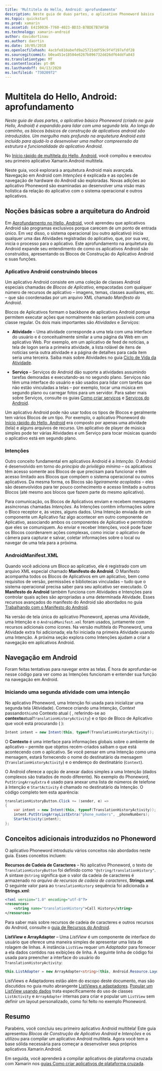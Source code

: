 ```yaml
---
title: 'Multitela do Hello, Android: aprofundamento'
description: Neste guia de duas partes, o aplicativo Phoneword básico (criado no guia Hello, Android) é expandido para processar uma segunda tela. Ao longo do caminho, são apresentados os Blocos de Construção de Aplicativo Android básico. Um aprofundamento na arquitetura Android está incluído para ajudá-lo a desenvolver uma melhor compreensão da estrutura de aplicativo e da funcionalidade do Android.
ms.topic: quickstart
ms.prod: xamarin
ms.assetid: E4150036-7760-4023-BD33-B7BDE7B7AF5B
ms.technology: xamarin-android
author: davidortinau
ms.author: daortin
ms.date: 10/05/2018
ms.openlocfilehash: 4acbfe810abefd9a25721ddf59c9f4f197afdf28
ms.sourcegitcommit: b0ea451e18504e6267b896732dd26df64ddfa843
ms.translationtype: MT
ms.contentlocale: pt-BR
ms.lasthandoff: 04/13/2020
ms.locfileid: "73020972"
---
```

# <a name="hello-android-multiscreen-deep-dive"></a>Multitela do Hello, Android: aprofundamento

_Neste guia de duas partes, o aplicativo básico Phoneword (criado no guia Hello, Android) é expandido para lidar com uma segunda tela. Ao longo do caminho, os blocos básicos de construção de aplicativos android são introduzidos. Um mergulho mais profundo na arquitetura Android está incluído para ajudá-lo a desenvolver uma melhor compreensão da estrutura e funcionalidade do aplicativo Android._

No [Início rápido de multitela do Hello, Android](~/android/get-started/hello-android-multiscreen/hello-android-multiscreen-quickstart.md), você compilou e executou seu primeiro aplicativo Xamarin.Android multitela.

Neste guia, você explorará a arquitetura Android mais avançada. Navegação em Android com *Intenções* é explicada e as opções de navegação de hardware do Android são exploradas. Novas adições ao aplicativo Phoneword são examinadas ao desenvolver uma visão mais holística da relação do aplicativo com o sistema operacional e outros aplicativos.

## <a name="android-architecture-basics"></a>Noções básicas sobre a arquitetura do Android

Em [Aprofundamento no Hello, Android](~/android/get-started/hello-android/hello-android-deepdive.md), você aprendeu que aplicativos Android são programas exclusivos porque carecem de um ponto de entrada único. Em vez disso, o sistema operacional (ou outro aplicativo) inicia qualquer uma das Atividades registradas do aplicativo, que, por sua vez, inicia o processo para o aplicativo. Este aprofundamento na arquitetura do Android expande seu entendimento de como os aplicativos Android são construídos, apresentando os Blocos de Construção do Aplicativo Android e suas funções.

### <a name="android-application-building-blocks"></a>Aplicativo Android construindo blocos

Um aplicativo Android consiste em uma coleção de classes Android especiais chamadas de *Blocos de Aplicativo*, empacotadas com qualquer número de recursos de aplicativo – imagens, temas, classes auxiliares, etc. &ndash; que são coordenadas por um arquivo XML chamado *Manifesto do Android*.

Blocos de Aplicativos formam o backbone de aplicativos Android porque permitem executar ações que normalmente não seriam possíveis com uma classe regular. Os dois mais importantes são _Atividades_ e _Serviços_:

- **Atividade** &ndash; Uma atividade corresponde a uma tela com uma interface do usuário e é conceitualmente similar a uma página da Web em um aplicativo Web. Por exemplo, em um aplicativo de feed de notícias, a tela de logon seria a primeira atividade, a lista rolável de itens de notícias seria outra atividade e a página de detalhes para cada item seria uma terceira. Saiba mais sobre Atividades no guia [Ciclo de Vida da Atividade](~/android/app-fundamentals/activity-lifecycle/index.md).

- **Serviço** &ndash; Serviços do Android dão suporte a atividades assumindo tarefas demoradas e executando-as no segundo plano. Serviços não têm uma interface do usuário e são usados para lidar com tarefas que não estão vinculadas a telas &ndash; por exemplo, tocar uma música em segundo plano ou carregar fotos para um servidor. Para saber mais sobre Serviços, consulte os guias [Como criar serviços](~/android/app-fundamentals/services/index.md) e [Serviços do Android](~/android/app-fundamentals/services/index.md).

Um aplicativo Android pode não usar todos os tipos de Blocos e geralmente tem vários Blocos de um tipo. Por exemplo, o aplicativo Phoneword do [Início rápido do Hello, Android](~/android/get-started/hello-android/hello-android-quickstart.md) era composto por apenas uma atividade (tela) e alguns arquivos de recurso. Um aplicativo de player de música simples pode ter várias Atividades e um Serviço para tocar músicas quando o aplicativo está em segundo plano.

### <a name="intents"></a>Intenções

Outro conceito fundamental em aplicativos Android é a *Intenção*.
O Android é desenvolvido em torno do *princípio do privilégio mínimo* &ndash; os aplicativos têm acesso somente aos Blocos de que precisam para funcionar e têm acesso limitado aos Blocos que compõem o sistema operacional ou outros aplicativos. Da mesma forma, os Blocos são *ligeiramente acoplados* &ndash; eles são desenvolvidos para ter pouco conhecimento e acesso limitado a outros Blocos (até mesmo aos blocos que fazem parte do mesmo aplicativo).

Para comunicação, os Blocos de Aplicativos enviam e recebem mensagens assíncronas chamadas *Intenções*. As Intenções contêm informações sobre o Bloco receptor e, às vezes, alguns dados. Uma Intenção enviada de um componente um Aplicativo faz algo acontecer em outro componente de Aplicativo, associando ambos os componentes de Aplicativo e permitindo que eles se comuniquem. Ao enviar e receber Intenções, você pode fazer os Blocos coordenarem ações complexas, como iniciar o aplicativo de câmera para capturar e salvar, coletar informações sobre o local ou navegar de uma tela para a próxima.

### <a name="androidmanifestxml"></a>AndroidManifest.XML

Quando você adiciona um Bloco ao aplicativo, ele é registrado com um arquivo XML especial chamado **Manifesto do Android**. O Manifesto acompanha todos os Blocos de Aplicativos em um aplicativo, bem como requisitos de versão, permissões e bibliotecas vinculadas &ndash; tudo que o sistema operacional precisa saber para seu aplicativo ser executado. O **Manifesto do Android** também funciona com Atividades e Intenções para controlar quais ações são apropriadas a uma determinada Atividade. Esses recursos avançados do manifesto do Android são abordados no guia [Trabalhando com o Manifesto do Android](~/android/platform/android-manifest.md).

Na versão de tela única do aplicativo Phoneword, apenas uma Atividade, uma Intenção e o `AndroidManifest.xml` foram usados, juntamente com recursos adicionais como ícones. Na versão multitela do Phoneword, uma Atividade extra foi adicionada; ela foi iniciada na primeira Atividade usando uma Intenção. A próxima seção explora como Intenções ajudam a criar a navegação em aplicativos Android.

## <a name="android-navigation"></a>Navegação em Android

Foram feitas tentativas para navegar entre as telas. É hora de aprofundar-se nesse código para ver como as Intenções funcionam e entender sua função na navegação em Android.

### <a name="launching-a-second-activity-with-an-intent"></a>Iniciando uma segunda atividade com uma intenção

No aplicativo Phoneword, uma Intenção foi usada para inicializar uma segunda tela (Atividade). Comece criando uma Intenção, *Context* passando`this`no Contexto atual ( , referindo-se ao **contexto**atual`TranslationHistoryActivity`) e o tipo de Bloco de Aplicativo que você está procurando ( ):

```csharp
Intent intent = new Intent(this, typeof(TranslationHistoryActivity));
```

O **Contexto** é uma interface para informações globais sobre o ambiente de aplicativo &ndash; permite que objetos recém-criados saibam o que está acontecendo com o aplicativo. Se você pensar em uma Intenção como uma mensagem, estará fornecendo o nome do destinatário da mensagem (`TranslationHistoryActivity`) e o endereço do destinatário (`Context`).

O Android oferece a opção de anexar dados simples a uma Intenção (dados complexos são tratados de modo diferente). No exemplo do Phoneword, `PutStringArrayExtra` é usado para anexar uma lista de números de telefone à Intenção e `StartActivity` é chamado no destinatário da Intenção. O código completo tem esta aparência:

```csharp
translationHistoryButton.Click += (sender, e) =>
{
    var intent = new Intent(this, typeof(TranslationHistoryActivity));
    intent.PutStringArrayListExtra("phone_numbers", _phoneNumbers);
    StartActivity(intent);
};
```

## <a name="additional-concepts-introduced-in-phoneword"></a>Conceitos adicionais introduzidos no Phoneword

O aplicativo Phoneword introduziu vários conceitos não abordados neste guia. Esses conceitos incluem:

**Recursos de Cadeia de Caracteres** &ndash; No aplicativo Phoneword, o texto de `TranslationHistoryButton` foi definido como `"@string/translationHistory"`. A sintaxe `@string` significa que o valor da cadeia de caracteres é armazenado no _arquivo de recursos de cadeia de caracteres_, **Strings.xml**. O seguinte valor para ao `translationHistory` sequência foi adicionada a **Strings.xml**:

```xml
<?xml version="1.0" encoding="utf-8"?>
<resources>
    <string name="translationHistory">Call History</string>
</resources>
```

Para saber mais sobre recursos de cadeia de caracteres e outros recursos do Android, consulte o [guia de Recursos do Android](~/android/app-fundamentals/resources-in-android/index.md).

**ListView e ArrayAdapter** &ndash; Uma _ListView_ é um componente de interface do usuário que oferece uma maneira simples de apresentar uma lista de rolagem de linhas. A instância `ListView` requer um _Adaptador_ para fornecer a ela dados contidos nas exibições de linha. A seguinte linha de código foi usada para preencher a interface do usuário do `TranslationHistoryActivity`:

```csharp
this.ListAdapter = new ArrayAdapter<string>(this, Android.Resource.Layout.SimpleListItem1, phoneNumbers);
```

ListViews e Adaptadores estão além do escopo deste documento, mas são discutidos no guia muito abrangente [ListViews e adaptadores](~/android/user-interface/layouts/list-view/index.md).
[Popular um ListView usando dados](~/android/user-interface/layouts/list-view/populating.md) trata especificamente do uso de classes `ListActivity` e `ArrayAdapter` internas para criar e popular um `ListView` sem definir um layout personalizado, como foi feito no exemplo Phoneword.

## <a name="summary"></a>Resumo

Parabéns, você concluiu seu primeiro aplicativo Android multitela! Este guia apresentou *Blocos de Construção de Aplicativo Android* e *Intenções* e os utilizou para compilar um aplicativo Android multitela. Agora você tem a base sólida necessária para começar a desenvolver seus próprios aplicativos Xamarin.Android.

Em seguida, você aprenderá a compilar aplicativos de plataforma cruzada com Xamarin nos [guias Como criar aplicativos de plataforma cruzada](~/cross-platform/app-fundamentals/building-cross-platform-applications/index.md).
